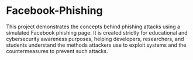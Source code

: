 # Facebook-Phishing
This project demonstrates the concepts behind phishing attacks using a simulated Facebook phishing page. It is created strictly for educational and cybersecurity awareness purposes, helping developers, researchers, and students understand the methods attackers use to exploit systems and the countermeasures to prevent such attacks.
